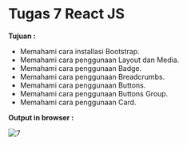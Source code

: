 # Tugas 7 React JS

<b>Tujuan : </b>
<ul>
  <li>Memahami cara installasi Bootstrap.</li>
  <li>Memahami cara penggunaan Layout dan Media.</li>
  <li>Memahami cara penggunaan Badge.</li>
  <li>Memahami cara penggunaan Breadcrumbs.</li>
  <li>Memahami cara penggunaan Buttons.</li>
  <li>Memahami cara penggunaan Buttons Group.</li>
  <li>Memahami cara penggunaan Card.</li>
</ul>

<b>Output in browser : </b>

![7](https://user-images.githubusercontent.com/92837751/184275012-24361a1c-04b7-4d7f-9abe-5e86423bca06.jpg)
